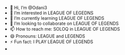- 👋 Hi, I’m @Odani3
- 👀 I’m interested in LEAGUE OF LEGEDNS
- 🌱 I’m currently learning LEAGUE OF LEGENDS
- 💞️ I’m looking to collaborate on LEAGUE OF LEGENDS
- 📫 How to reach me: SOLOQ in LEAGUE OF LEGENDS
- 😄 Pronouns: LEAGUE and LEGENDS  
- ⚡ Fun fact: I PLAY LEAGUE OF LEGENDS
- 

<!---
Odani3/Odani3 is a ✨ special ✨ repository because its `README.md` (this file) appears on your GitHub profile.
You can click the Preview link to take a look at your changes.
--->
